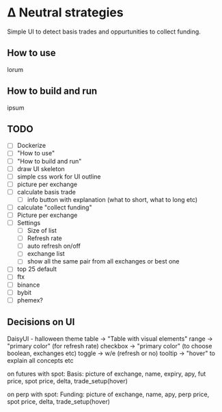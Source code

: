 # Δ Neutral strategies 
Simple UI to detect basis trades and oppurtunities to collect funding.  

## How to use
lorum  

## How to build and run 
ipsum  
  

## TODO
- [ ] Dockerize  
- [ ] "How to use"  
- [ ] "How to build and run"  
- [ ] draw UI skeleton
- [ ] simple css work for UI outline
- [ ] picture per exchange
- [ ] calculate basis trade 
  - [ ] info button with explanation (what to short, what to long etc)
- [ ] calculate "collect funding"  
- [ ] Picture per exchange  
- [ ] Settings
  - [ ] Size of list
  - [ ] Refresh rate
  - [ ] auto refresh on/off
  - [ ] exchange list  
  - [ ] show all the same pair from all exchanges or best one
- [ ] top 25 default
- [ ] ftx  
- [ ] binance  
- [ ] bybit  
- [ ] phemex?  

## Decisions on UI
DaisyUI - halloween theme
table -> "Table with visual elements"
range -> "primary color" (for refresh rate)
checkbox -> "primary color" (to choose boolean, exchanges etc)
toggle -> w/e (refresh or no)
tooltip -> "hover" to explain all concepts etc

on futures with spot:
Basis: picture of exchange, name, expiry, apy, fut price, spot price, delta, trade_setup(hover)

on perp with spot:
Funding: picture of exchange, name, apy, perp price, spot price, delta, trade_setup(hover)
